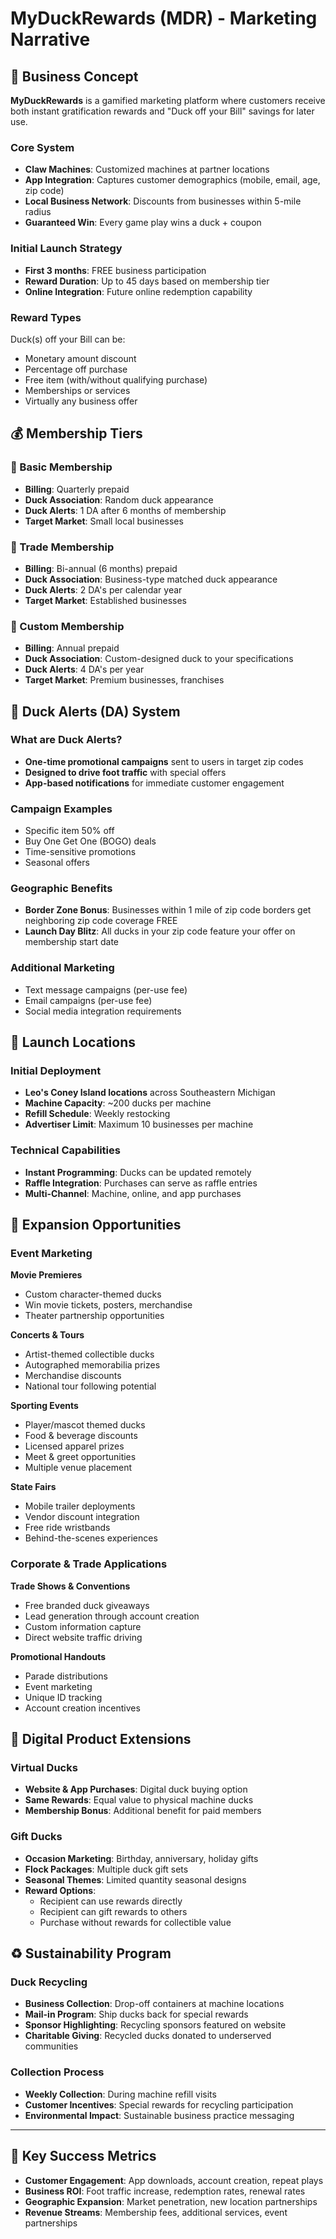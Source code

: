 # MyDuckRewards (MDR) - Marketing Narrative

## 🦆 Business Concept

**MyDuckRewards** is a gamified marketing platform where customers receive both instant gratification rewards and "Duck off your Bill" savings for later use.

### Core System
- **Claw Machines**: Customized machines at partner locations
- **App Integration**: Captures customer demographics (mobile, email, age, zip code)
- **Local Business Network**: Discounts from businesses within 5-mile radius
- **Guaranteed Win**: Every game play wins a duck + coupon

### Initial Launch Strategy
- **First 3 months**: FREE business participation 
- **Reward Duration**: Up to 45 days based on membership tier
- **Online Integration**: Future online redemption capability

### Reward Types
Duck(s) off your Bill can be:
- Monetary amount discount
- Percentage off purchase
- Free item (with/without qualifying purchase)
- Memberships or services
- Virtually any business offer

## 💰 Membership Tiers

### 🥉 Basic Membership
- **Billing**: Quarterly prepaid
- **Duck Association**: Random duck appearance
- **Duck Alerts**: 1 DA after 6 months of membership
- **Target Market**: Small local businesses

### 🥈 Trade Membership  
- **Billing**: Bi-annual (6 months) prepaid
- **Duck Association**: Business-type matched duck appearance
- **Duck Alerts**: 2 DA's per calendar year
- **Target Market**: Established businesses

### 🥇 Custom Membership
- **Billing**: Annual prepaid  
- **Duck Association**: Custom-designed duck to your specifications
- **Duck Alerts**: 4 DA's per year
- **Target Market**: Premium businesses, franchises

## 📱 Duck Alerts (DA) System

### What are Duck Alerts?
- **One-time promotional campaigns** sent to users in target zip codes
- **Designed to drive foot traffic** with special offers
- **App-based notifications** for immediate customer engagement

### Campaign Examples
- Specific item 50% off
- Buy One Get One (BOGO) deals
- Time-sensitive promotions
- Seasonal offers

### Geographic Benefits
- **Border Zone Bonus**: Businesses within 1 mile of zip code borders get neighboring zip code coverage FREE
- **Launch Day Blitz**: All ducks in your zip code feature your offer on membership start date

### Additional Marketing
- Text message campaigns (per-use fee)
- Email campaigns (per-use fee)
- Social media integration requirements

## 🎯 Launch Locations

### Initial Deployment
- **Leo's Coney Island locations** across Southeastern Michigan
- **Machine Capacity**: ~200 ducks per machine
- **Refill Schedule**: Weekly restocking
- **Advertiser Limit**: Maximum 10 businesses per machine

### Technical Capabilities
- **Instant Programming**: Ducks can be updated remotely
- **Raffle Integration**: Purchases can serve as raffle entries
- **Multi-Channel**: Machine, online, and app purchases

## 🎪 Expansion Opportunities

### Event Marketing

**Movie Premieres**
- Custom character-themed ducks
- Win movie tickets, posters, merchandise
- Theater partnership opportunities

**Concerts & Tours**
- Artist-themed collectible ducks
- Autographed memorabilia prizes
- Merchandise discounts
- National tour following potential

**Sporting Events**
- Player/mascot themed ducks  
- Food & beverage discounts
- Licensed apparel prizes
- Meet & greet opportunities
- Multiple venue placement

**State Fairs**
- Mobile trailer deployments
- Vendor discount integration
- Free ride wristbands
- Behind-the-scenes experiences

### Corporate & Trade Applications

**Trade Shows & Conventions**
- Free branded duck giveaways
- Lead generation through account creation
- Custom information capture
- Direct website traffic driving

**Promotional Handouts**
- Parade distributions
- Event marketing
- Unique ID tracking
- Account creation incentives

## 🛒 Digital Product Extensions

### Virtual Ducks
- **Website & App Purchases**: Digital duck buying option
- **Same Rewards**: Equal value to physical machine ducks
- **Membership Bonus**: Additional benefit for paid members

### Gift Ducks
- **Occasion Marketing**: Birthday, anniversary, holiday gifts
- **Flock Packages**: Multiple duck gift sets
- **Seasonal Themes**: Limited quantity seasonal designs
- **Reward Options**: 
  - Recipient can use rewards directly
  - Recipient can gift rewards to others
  - Purchase without rewards for collectible value

## ♻️ Sustainability Program

### Duck Recycling
- **Business Collection**: Drop-off containers at machine locations
- **Mail-in Program**: Ship ducks back for special rewards
- **Sponsor Highlighting**: Recycling sponsors featured on website
- **Charitable Giving**: Recycled ducks donated to underserved communities

### Collection Process
- **Weekly Collection**: During machine refill visits  
- **Customer Incentives**: Special rewards for recycling participation
- **Environmental Impact**: Sustainable business practice messaging

---

## 🎯 Key Success Metrics

- **Customer Engagement**: App downloads, account creation, repeat plays
- **Business ROI**: Foot traffic increase, redemption rates, renewal rates
- **Geographic Expansion**: Market penetration, new location partnerships
- **Revenue Streams**: Membership fees, additional services, event partnerships